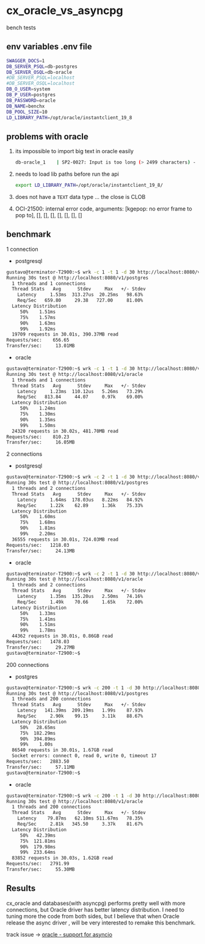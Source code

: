 # cx_oracle_vs_asyncpg

bench tests

## env variables .env file

```bash
SWAGGER_DOCS=1
DB_SERVER_PSQL=db-postgres
DB_SERVER_OSQL=db-oracle
#DB_SERVER_PSQL=localhost
#DB_SERVER_OSQL=localhost
DB_O_USER=system
DB_P_USER=postgres
DB_PASSWORD=oracle
DB_NAME=benchx
DB_POOL_SIZE=10
LD_LIBRARY_PATH=/opt/oracle/instantclient_19_8
```

## problems with oracle

1. its impossible to import big text in oracle easily

   ```bash
   db-oracle_1    | SP2-0027: Input is too long (> 2499 characters) - line ignored
   ```

2. needs to load lib paths before run the api

   ```bash
   export LD_LIBRARY_PATH=/opt/oracle/instantclient_19_8/
   ```

3. does not have a `TEXT` data type ... the close is CLOB

4. OCI-21500: internal error code, arguments: [kgepop: no error frame to pop to], [], [], [], [], [], [], []

## benchmark

1 connection

- postgresql

```bash
gustavo@terminator-T2900:~$ wrk -c 1 -t 1 -d 30 http://localhost:8080/v1/postgres --latency
Running 30s test @ http://localhost:8080/v1/postgres
  1 threads and 1 connections
  Thread Stats   Avg      Stdev     Max   +/- Stdev
    Latency     1.53ms  313.27us  20.25ms   98.63%
    Req/Sec   659.80     29.38   727.00     81.00%
  Latency Distribution
     50%    1.51ms
     75%    1.57ms
     90%    1.63ms
     99%    1.92ms
  19709 requests in 30.01s, 390.37MB read
Requests/sec:    656.65
Transfer/sec:     13.01MB
```

- oracle

```bash
gustavo@terminator-T2900:~$ wrk -c 1 -t 1 -d 30 http://localhost:8080/v1/oracle --latency
Running 30s test @ http://localhost:8080/v1/oracle
  1 threads and 1 connections
  Thread Stats   Avg      Stdev     Max   +/- Stdev
    Latency     1.23ms  110.12us   5.26ms   73.29%
    Req/Sec   813.84     44.07     0.97k    69.00%
  Latency Distribution
     50%    1.24ms
     75%    1.30ms
     90%    1.35ms
     99%    1.50ms
  24320 requests in 30.02s, 481.70MB read
Requests/sec:    810.23
Transfer/sec:     16.05MB
```

2 connections

- postgresql

```bash
gustavo@terminator-T2900:~$ wrk -c 2 -t 1 -d 30 http://localhost:8080/v1/postgres --latency
Running 30s test @ http://localhost:8080/v1/postgres
  1 threads and 2 connections
  Thread Stats   Avg      Stdev     Max   +/- Stdev
    Latency     1.64ms  178.03us   8.22ms   84.92%
    Req/Sec     1.22k    62.89     1.36k    75.33%
  Latency Distribution
     50%    1.60ms
     75%    1.68ms
     90%    1.81ms
     99%    2.20ms
  36555 requests in 30.01s, 724.03MB read
Requests/sec:   1218.03
Transfer/sec:     24.13MB
```

- oracle

```bash
gustavo@terminator-T2900:~$ wrk -c 2 -t 1 -d 30 http://localhost:8080/v1/oracle --latency
Running 30s test @ http://localhost:8080/v1/oracle
  1 threads and 2 connections
  Thread Stats   Avg      Stdev     Max   +/- Stdev
    Latency     1.35ms  135.20us   2.50ms   74.16%
    Req/Sec     1.49k    70.66     1.65k    72.00%
  Latency Distribution
     50%    1.33ms
     75%    1.41ms
     90%    1.51ms
     99%    1.78ms
  44362 requests in 30.01s, 0.86GB read
Requests/sec:   1478.03
Transfer/sec:     29.27MB
gustavo@terminator-T2900:~$
```

200 connections

- postgres

```bash
gustavo@terminator-T2900:~$ wrk -c 200 -t 1 -d 30 http://localhost:8080/v1/postgres --latency
Running 30s test @ http://localhost:8080/v1/postgres
  1 threads and 200 connections
  Thread Stats   Avg      Stdev     Max   +/- Stdev
    Latency   141.39ms  209.19ms   1.99s    87.93%
    Req/Sec     2.90k    99.15     3.11k    88.67%
  Latency Distribution
     50%   28.65ms
     75%  182.29ms
     90%  394.89ms
     99%    1.00s
  86540 requests in 30.01s, 1.67GB read
  Socket errors: connect 0, read 0, write 0, timeout 17
Requests/sec:   2883.50
Transfer/sec:     57.11MB
gustavo@terminator-T2900:~$
```

- oracle

```bash
gustavo@terminator-T2900:~$ wrk -c 200 -t 1 -d 30 http://localhost:8080/v1/oracle --latency
Running 30s test @ http://localhost:8080/v1/oracle
  1 threads and 200 connections
  Thread Stats   Avg      Stdev     Max   +/- Stdev
    Latency    79.87ms   62.10ms 511.67ms   78.35%
    Req/Sec     2.81k   345.50     3.37k    81.67%
  Latency Distribution
     50%   42.39ms
     75%  121.81ms
     90%  179.98ms
     99%  233.64ms
  83852 requests in 30.03s, 1.62GB read
Requests/sec:   2791.99
Transfer/sec:     55.30MB
```

## Results

cx_oracle and databases(with asyncpg) performs pretty well with more connections, but Oracle driver has better latency distribution. I need to tuning more the code from both sides, but I believe that when Oracle release the async driver , will be very interested to remake this benchmark.

track issue -> [oracle - support for asyncio](https://github.com/oracle/python-cx_Oracle/issues/178)
